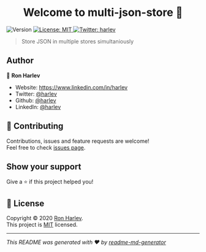 <h1 align="center">Welcome to multi-json-store 👋</h1>
<p>
  <img alt="Version" src="https://img.shields.io/badge/version-0.1.0-blue.svg?cacheSeconds=2592000" />
  <a href="https://github.com/harlev/multi-json-store/blob/master/LICENSE" target="_blank">
    <img alt="License: MIT" src="https://img.shields.io/badge/License-MIT-yellow.svg" />
  </a>
  <a href="https://twitter.com/harlev" target="_blank">
    <img alt="Twitter: harlev" src="https://img.shields.io/twitter/follow/harlev.svg?style=social" />
  </a>
</p>

> Store JSON in multiple stores simultaniously 

## Author

👤 **Ron Harlev**

* Website: https://www.linkedin.com/in/harlev
* Twitter: [@harlev](https://twitter.com/harlev)
* Github: [@harlev](https://github.com/harlev)
* LinkedIn: [@harlev](https://linkedin.com/in/harlev)

## 🤝 Contributing

Contributions, issues and feature requests are welcome!<br />Feel free to check [issues page](https://github.com/harlev/multi-json-store/issues). 

## Show your support

Give a ⭐️ if this project helped you!

## 📝 License

Copyright © 2020 [Ron Harlev](https://github.com/harlev).<br />
This project is [MIT](https://github.com/harlev/multi-json-store/blob/master/LICENSE) licensed.

***
_This README was generated with ❤️ by [readme-md-generator](https://github.com/kefranabg/readme-md-generator)_